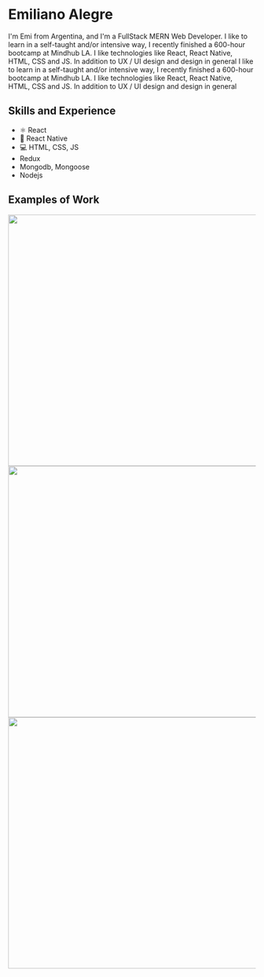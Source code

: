 # Emiliano Alegre
I'm Emi from Argentina, and I'm a FullStack MERN Web Developer. I like to learn in a self-taught and/or intensive way, I recently finished a 600-hour bootcamp at Mindhub LA. I like technologies like React, React Native, HTML, CSS and JS. In addition to UX / UI design and design in general
I like to learn in a self-taught and/or intensive way, I recently finished a 600-hour bootcamp at Mindhub LA. I like technologies like React, React Native, HTML, CSS and JS. In addition to UX / UI design and design in general

## Skills and Experience
* ⚛ React
* 📱 React Native
* 💻 HTML, CSS, JS
* Redux
* Mongodb, Mongoose
* Nodejs

## Examples of Work

<a href="https://mytinerary-alegre.herokuapp.com/"><img src="https://i.imgur.com/TDejNd7.png" width="512" ></a>
<a href="https://hexagon-techstore.herokuapp.com/"><img src="https://i.imgur.com/E1I5LWH.png" width="512" ></a>
<a href="https://itindev-mindhub.herokuapp.com/"><img src="https://i.imgur.com/2cW8yLC.png" width="512" ></a>
